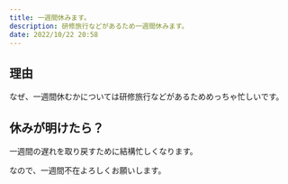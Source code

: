 ```yaml
---
title: 一週間休みます。
description: 研修旅行などがあるため一週間休みます。
date: 2022/10/22 20:58
---
```


## 理由

なぜ、一週間休むかについては研修旅行などがあるためめっちゃ忙しいです。

## 休みが明けたら？

一週間の遅れを取り戻すために結構忙しくなります。

なので、一週間不在よろしくお願いします。
